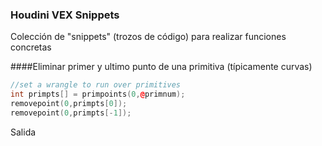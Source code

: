 ### Houdini VEX  Snippets

Colección de "snippets" (trozos de código) para realizar funciones concretas

####Eliminar primer y ultimo punto de una primitiva (típicamente curvas)
```C++
//set a wrangle to run over primitives
int primpts[] = primpoints(0,@primnum);
removepoint(0,primpts[0]);
removepoint(0,primpts[-1]);
```

Salida
